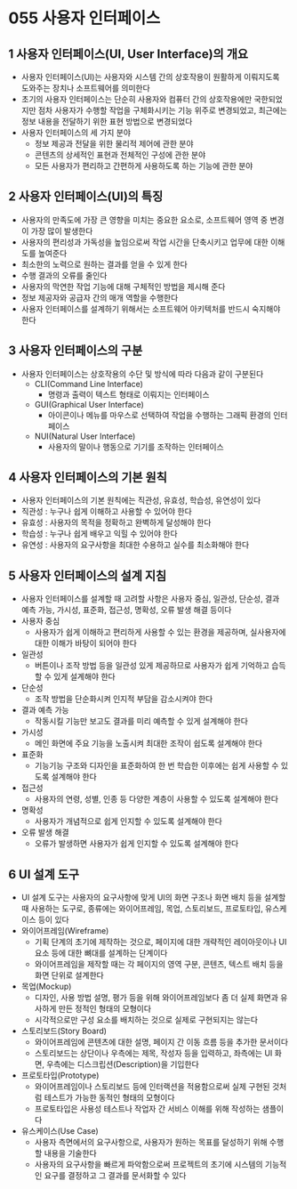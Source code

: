 # 055 사용자 인터페이스

## 1 사용자 인터페이스(UI, User Interface)의 개요

- 사용자 인터페이스(UI)는 사용자와 시스템 간의 상호작용이 원활하게 이뤄지도록 도와주는 장치나 소프트웨어를 의미한다
- 초기의 사용자 인터페이스는 단순히 사용자와 컴퓨터 간의 상호작용에만 국한되었지만 점차 사용자가 수행할 작업을 구체화시키는 기능 위주로 변경되었고, 최근에는 정보 내용을 전달하기 위한 표현 방법으로 변경되었다
- 사용자 인터페이스의 세 가지 분야
  - 정보 제공과 전달을 위한 물리적 제어에 관한 분야
  - 콘텐츠의 상세적인 표현과 전체적인 구성에 관한 분야
  - 모든 사용자가 편리하고 간편하게 사용하도록 하는 기능에 관한 분야



## 2 사용자 인터페이스(UI)의 특징

- 사용자의 만족도에 가장 큰 영향을 미치는 중요한 요소로, 소프트웨어 영역 중 변경이 가장 많이 발생한다
- 사용자의 편리성과 가독성을 높임으로써 작업 시간을 단축시키고 업무에 대한 이해도를 높여준다
- 최소한의 노력으로 원하는 결과를 얻을 수 있게 한다
- 수행 결과의 오류를 줄인다
- 사용자의 막연한 작업 기능에 대해 구체적인 방법을 제시해 준다
- 정보 제공자와 공급자 간의 매개 역할을 수행한다
- 사용자 인터페이스를 설계하기 위해서는 소프트웨어 아키텍처를 반드시 숙지해야 한다



## 3 사용자 인터페이스의 구분

- 사용자 인터페이스는 상호작용의 수단 및 방식에 따라 다음과 같이 구분된다
  - CLI(Command Line Interface)
    - 명령과 출력이 텍스트 형태로 이뤄지는 인터페이스
  - GUI(Graphical User Interface)
    - 아이콘이나 메뉴를 마우스로 선택하여 작업을 수행하는 그래픽 환경의 인터페이스
  - NUI(Natural User Interface)
    - 사용자의 말이나 행동으로 기기를 조작하는 인터페이스



## 4 사용자 인터페이스의 기본 원칙

- 사용자 인터페이스의 기본 원칙에는 직관성, 유효성, 학습성, 유연성이 있다
- 직관성 : 누구나 쉽게 이해하고 사용할 수 있어야 한다
- 유효성 : 사용자의 목적을 정확하고 완벽하게 달성해야 한다
- 학습성 : 누구나 쉽게 배우고 익힐 수 있어야 한다
- 유연성 : 사용자의 요구사항을 최대한 수용하고 실수를 최소화해야 한다



## 5 사용자 인터페이스의 설계 지침

- 사용자 인터페이스를 설계할 때 고려할 사항은 사용자 중심, 일관성, 단순성, 결과 예측 가능, 가시성, 표준화, 접근성, 명확성, 오류 발생 해결 등이다
- 사용자 중심
  - 사용자가 쉽게 이해하고 편리하게 사용할 수 있는 환경을 제공하며, 실사용자에 대한 이해가 바탕이 되어야 한다
- 일관성
  - 버튼이나 조작 방법 등을 일관성 있게 제공하므로 사용자가 쉽게 기억하고 습득할 수 있게 설계해야 한다
- 단순성
  - 조작 방법을 단순화시켜 인지적 부담을 감소시켜야 한다
- 결과 예측 가능
  - 작동시킬 기능만 보고도 결과를 미리 예측할 수 있게 설계해야 한다
- 가시성
  - 메인 화면에 주요 기능을 노출시켜 최대한 조작이 쉽도록 설계해야 한다
- 표준화
  - 기능기능 구조와 디자인을 표준화하여 한 번 학습한 이후에는 쉽게 사용할 수 있도록 설계해야 한다
- 접근성
  - 사용자의 연령, 성별, 인종 등 다양한 계층이 사용할 수 있도록 설계해야 한다
- 명확성
  - 사용자가 개념적으로 쉽게 인지할 수 있도록 설계해야 한다
- 오류 발생 해결
  - 오류가 발생하면 사용자가 쉽게 인지할 수 있도록 설계해야 한다



## 6 UI 설계 도구

- UI 설계 도구는 사용자의 요구사항에 맞게 UI의 화면 구조나 화면 배치 등을 설계할 때 사용하는 도구로, 종류에는 와이어프레임, 목업, 스토리보드, 프로토타입, 유스케이스 등이 있다
- 와이어프레임(Wireframe)
  - 기획 단계의 초기에 제작하는 것으로, 페이지에 대한 개략적인 레이아웃이나 UI요소 등에 대한 뼈대를 설계하는 단계이다
  - 와이어프레임을 제작할 때는 각 페이지의 영역 구분, 콘텐츠, 텍스트 배치 등을 화면 단위로 설계한다
- 목업(Mockup)
  - 디자인, 사용 방법 설명, 평가 등을 위해 와이어프레임보다 좀 더 실제 화면과 유사하게 만든 정적인 형태의 모형이다
  - 시각적으로만 구성 요소를 배치하는 것으로 실제로 구현되지는 않는다
- 스토리보드(Story Board)
  - 와이어프레임에 콘텐츠에 대한 설명, 페이지 간 이동 흐름 등을 추가한 문서이다
  - 스토리보드는 상단이나 우측에는 제목, 작성자 등을 입력하고, 좌측에는 UI 화면, 우측에는 디스크립션(Description)을 기입한다
- 프로토타입(Prototype)
  - 와이어프레임이나 스토리보드 등에 인터랙션을 적용함으로써 실제 구현된 것처럼 테스트가 가능한 동적인 형태의 모형이다
  - 프로토타입은 사용성 테스트나 작업자 간 서비스 이해를 위해 작성하는 샘플이다
- 유스케이스(Use Case)
  - 사용자 측면에서의 요구사항으로, 사용자가 원하는 목표를 달성하기 위해 수행할 내용을 기술한다
  - 사용자의 요구사항을 빠르게 파악함으로써 프로젝트의 초기에 시스템의 기능적인 요구를 결정하고 그 결과를 문서화할 수 있다